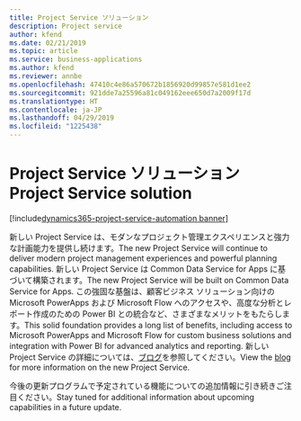 ```yaml
---
title: Project Service ソリューション
description: Project service
author: kfend
ms.date: 02/21/2019
ms.topic: article
ms.service: business-applications
ms.author: kfend
ms.reviewer: annbe
ms.openlocfilehash: 47410c4e86a570672b1856920d99857e581d1ee2
ms.sourcegitcommit: 921dde7a25596a81c049162eee650d7a2009f17d
ms.translationtype: HT
ms.contentlocale: ja-JP
ms.lasthandoff: 04/29/2019
ms.locfileid: "1225438"
---
```

# <a name="project-service-solution"></a><span data-ttu-id="6cb5f-103">Project Service ソリューション</span><span class="sxs-lookup"><span data-stu-id="6cb5f-103">Project Service solution</span></span>
[!include[dynamics365-project-service-automation banner](../../includes/dynamics365-project-service-automation.md)]

<span data-ttu-id="6cb5f-104">新しい Project Service は、モダンなプロジェクト管理エクスペリエンスと強力な計画能力を提供し続けます。</span><span class="sxs-lookup"><span data-stu-id="6cb5f-104">The new Project Service will continue to deliver modern project management experiences and powerful planning capabilities.</span></span> <span data-ttu-id="6cb5f-105">新しい Project Service は Common Data Service for Apps に基づいて構築されます。</span><span class="sxs-lookup"><span data-stu-id="6cb5f-105">The new Project Service will be built on Common Data Service for Apps.</span></span> <span data-ttu-id="6cb5f-106">この強固な基盤は、顧客ビジネス ソリューション向けの Microsoft PowerApps および Microsoft Flow へのアクセスや、高度な分析とレポート作成のための Power BI との統合など、さまざまなメリットをもたらします。</span><span class="sxs-lookup"><span data-stu-id="6cb5f-106">This solid foundation provides a long list of benefits, including access to Microsoft PowerApps and Microsoft Flow for custom business solutions and integration with Power BI for advanced analytics and reporting.</span></span>
<span data-ttu-id="6cb5f-107">新しい Project Service の詳細については、[ブログ](https://www.microsoft.com/microsoft-365/blog/2018/09/25/a-new-vision-for-modern-work-management-with-microsoft-project/)を参照してください。</span><span class="sxs-lookup"><span data-stu-id="6cb5f-107">View the [blog](https://www.microsoft.com/microsoft-365/blog/2018/09/25/a-new-vision-for-modern-work-management-with-microsoft-project/) for more information on the new Project Service.</span></span>

<span data-ttu-id="6cb5f-108">今後の更新プログラムで予定されている機能についての追加情報に引き続きご注目ください。</span><span class="sxs-lookup"><span data-stu-id="6cb5f-108">Stay tuned for additional information about upcoming capabilities in a future update.</span></span> 
